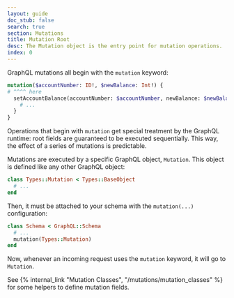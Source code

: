 ```yaml
---
layout: guide
doc_stub: false
search: true
section: Mutations
title: Mutation Root
desc: The Mutation object is the entry point for mutation operations.
index: 0
---
```


GraphQL mutations all begin with the `mutation` keyword:

```graphql
mutation($accountNumber: ID!, $newBalance: Int!) {
# ^^^^ here
  setAccountBalance(accountNumber: $accountNumber, newBalance: $newBalance) {
    # ...
  }
}
```

Operations that begin with `mutation` get special treatment by the GraphQL runtime: root fields are guaranteed
to be executed sequentially. This way, the effect of a series of mutations is predictable.

Mutations are executed by a specific GraphQL object, `Mutation`. This object is defined like any other GraphQL object:

```ruby
class Types::Mutation < Types::BaseObject
  # ...
end
```

Then, it must be attached to your schema with the `mutation(...)` configuration:

```ruby
class Schema < GraphQL::Schema
  # ...
  mutation(Types::Mutation)
end
```

Now, whenever an incoming request uses the `mutation` keyword, it will go to `Mutation`.

See {% internal_link "Mutation Classes", "/mutations/mutation_classes" %} for some helpers to define mutation fields.
